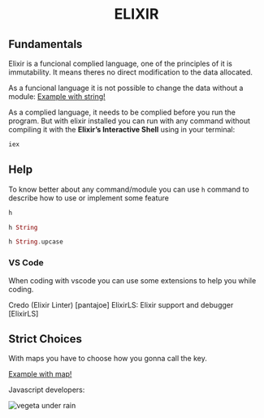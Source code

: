 <h1 align='center'>
ELIXIR
</h1>

## Fundamentals

Elixir is a funcional complied language, one of the principles of it is immutability.
It means theres no direct modification to the data allocated.

As a funcional language it is not possible to change the data without a module: [Example with string!][string-example]

As a complied language, it needs to be complied before you run the program. But
with elixir installed you can run with any command without compiling it with the
**Elixir’s Interactive Shell** using in your terminal:

```bash
iex
```

## Help

To know better about any command/module you can use `h` command to describe how
to use or implement some feature

```elixir
h
```

```elixir
h String
```

```elixir
h String.upcase
```

### VS Code

When coding with vscode you can use some extensions to help you while coding.

Credo (Elixir Linter) [pantajoe]
ElixirLS: Elixir support and debugger [ElixirLS]

## Strict Choices

With maps you have to choose how you gonna call the key.

[Example with map!][map-example]

<div>
Javascript developers:
</div>

![vegeta under rain][sad-example]

<!-- VARIABLES -->

<!-- *** FILES *** -->

[string-example]: string.ex
[map-example]: map.ex

<!-- *** MEMES ***  -->

[sad-example]: https://c.tenor.com/4F6LXZy2_4kAAAAd/vegeta-under-the-rain.gif
